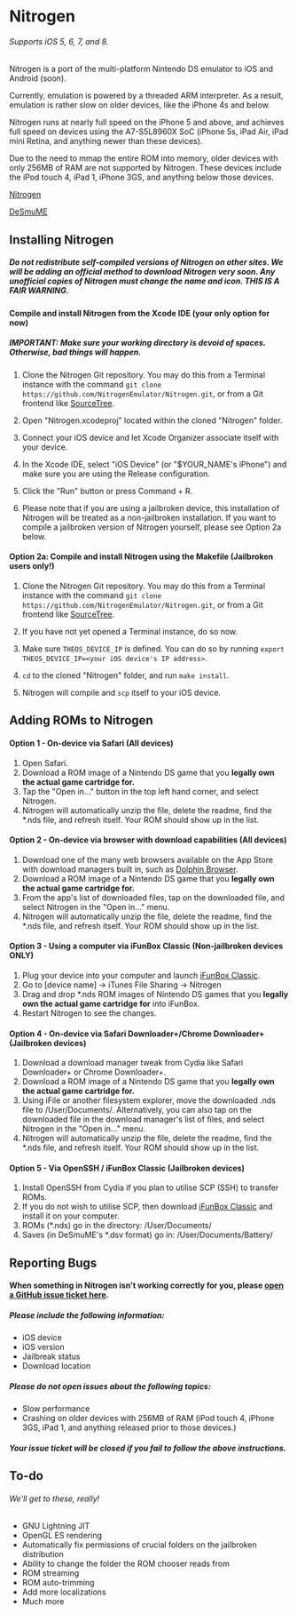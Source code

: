 Nitrogen
=======
###### Supports iOS 5, 6, 7, and 8.

Nitrogen is a port of the multi-platform Nintendo DS emulator to iOS and Android (soon).

Currently, emulation is powered by a threaded ARM interpreter. As a result, emulation is rather slow on older devices, like the iPhone 4s and below.

Nitrogen runs at nearly full speed on the iPhone 5 and above, and achieves full speed on devices using the A7-S5L8960X SoC (iPhone 5s, iPad Air, iPad mini Retina, and anything newer than these devices).

Due to the need to mmap the entire ROM into memory, older devices with only 256MB of RAM are not supported by Nitrogen. These devices include the iPod touch 4, iPad 1, iPhone 3GS, and anything below those devices.

[Nitrogen](http://nitrogen.reimuhakurei.net/)

[DeSmuME](http://desmume.org/) 

Installing Nitrogen
------------------------
<!-- ##### Do not redistribute Nitrogen on other sites. We already provide official ways to download Nitrogen below. THIS IS A FAIR WARNING.
#### Option 1: Download Nitrogen from the Nitrogen site

If you're jailbroken, please follow the instructions here: http://nitrogen.reimuhakurei.net/i/?page/downloads#jailbroken

If you're NOT jailbroken, please follow the instructions here: http://nitrogen.reimuhakurei.net/i/?page/downloads#notjailbroken

#### Option 2: Compile and install Nitrogen from the Xcode IDE
-->
##### Do not redistribute self-compiled versions of Nitrogen on other sites. We will be adding an official method to download Nitrogen very soon. Any unofficial copies of Nitrogen must change the name and icon. THIS IS A FAIR WARNING.
#### Compile and install Nitrogen from the Xcode IDE (your only option for now)
##### IMPORTANT: Make sure your working directory is devoid of spaces. Otherwise, bad things will happen.

1. Clone the Nitrogen Git repository. You may do this from a Terminal instance with the command `git clone https://github.com/NitrogenEmulator/Nitrogen.git`, or from a Git frontend like [SourceTree](http://sourcetreeapp.com/).

3. Open "Nitrogen.xcodeproj" located within the cloned "Nitrogen" folder.

4. Connect your iOS device and let Xcode Organizer associate itself with your device.

5. In the Xcode IDE, select "iOS Device" (or "$YOUR_NAME's iPhone") and make sure you are using the Release configuration.

6. Click the "Run" button or press Command + R.

7. Please note that if you are using a jailbroken device, this installation of Nitrogen will be treated as a non-jailbroken installation. If you want to compile a jailbroken version of Nitrogen yourself, please see Option 2a below.

#### Option 2a: Compile and install Nitrogen using the Makefile (Jailbroken users only!)

1. Clone the Nitrogen Git repository. You may do this from a Terminal instance with the command `git clone https://github.com/NitrogenEmulator/Nitrogen.git`, or from a Git frontend like [SourceTree](http://sourcetreeapp.com/).

2. If you have not yet opened a Terminal instance, do so now.

3. Make sure `THEOS_DEVICE_IP` is defined. You can do so by running `export THEOS_DEVICE_IP=<your iOS device's IP address>`.

4. `cd` to the cloned "Nitrogen" folder, and run `make install`.

5. Nitrogen will compile and `scp` itself to your iOS device.


Adding ROMs to Nitrogen
------------------------

#### Option 1 - On-device via Safari (All devices)
1. Open Safari.
2. Download a ROM image of a Nintendo DS game that you **legally own the actual game cartridge for.**
3. Tap the "Open in..." button in the top left hand corner, and select Nitrogen.
4. Nitrogen will automatically unzip the file, delete the readme, find the \*.nds file, and refresh itself. Your ROM should show up in the list.

#### Option 2 - On-device via browser with download capabilities (All devices)
1. Download one of the many web browsers available on the App Store with download managers built in, such as [Dolphin Browser](https://itunes.apple.com/us/app/dolphin-browser/id452204407?mt=8).
2. Download a ROM image of a Nintendo DS game that you **legally own the actual game cartridge for.**
3. From the app's list of downloaded files, tap on the downloaded file, and select Nitrogen in the "Open in..." menu.
4. Nitrogen will automatically unzip the file, delete the readme, find the \*.nds file, and refresh itself. Your ROM should show up in the list.

#### Option 3 - Using a computer via iFunBox Classic (Non-jailbroken devices ONLY)
1. Plug your device into your computer and launch [iFunBox Classic](http://dl.i-funbox.com/).
2. Go to [device name] -> iTunes File Sharing -> Nitrogen
3. Drag and drop \*.nds ROM images of Nintendo DS games that you **legally own the actual game cartridge for** into iFunBox.
4. Restart Nitrogen to see the changes.

#### Option 4 - On-device via Safari Downloader+/Chrome Downloader+ (Jailbroken devices)
1. Download a download manager tweak from Cydia like Safari Downloader+ or Chrome Downloader+.
2. Download a ROM image of a Nintendo DS game that you **legally own the actual game cartridge for.**
3. Using iFile or another filesystem explorer, move the downloaded .nds file to /User/Documents/. Alternatively, you can also tap on the downloaded file in the download manager's list of files, and select Nitrogen in the "Open in..." menu.
4. Nitrogen will automatically unzip the file, delete the readme, find the *.nds file, and refresh itself. Your ROM should show up in the list.

#### Option 5 - Via OpenSSH / iFunBox Classic (Jailbroken devices)
1. Install OpenSSH from Cydia if you plan to utilise SCP (SSH) to transfer ROMs.
2. If you do not wish to utilise SCP, then download [iFunBox Classic](http://dl.i-funbox.com/) and install it on your computer.
3. ROMs (\*.nds) go in the directory: /User/Documents/
4. Saves (in DeSmuME's \*.dsv format) go in: /User/Documents/Battery/

Reporting Bugs
------------------------
#### When something in Nitrogen isn't working correctly for you, please [open a GitHub issue ticket here](https://github.com/NitrogenEmulator/Nitrogen/issues/new).
##### Please include the following information:
* iOS device
* iOS version
* Jailbreak status
* Download location

##### Please do not open issues about the following topics:
* Slow performance
* Crashing on older devices with 256MB of RAM (iPod touch 4, iPhone 3GS, iPad 1, and anything released prior to those devices.)

##### Your issue ticket will be closed if you fail to follow the above instructions.

To-do
------------------------
###### We'll get to these, really!
* GNU Lightning JIT
* OpenGL ES rendering
* Automatically fix permissions of crucial folders on the jailbroken distribution
* Ability to change the folder the ROM chooser reads from
* ROM streaming
* ROM auto-trimming
* Add more localizations
* Much more
